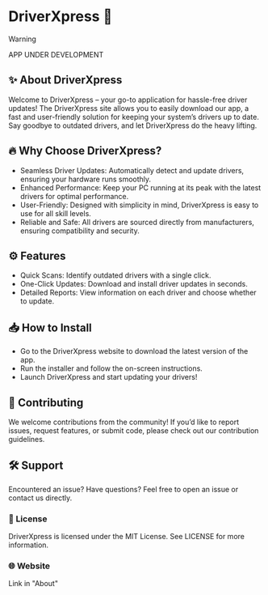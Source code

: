 # **DriverXpress 🚀**
> [!WARNING]
> APP UNDER DEVELOPMENT

 ## ✨ About DriverXpress
Welcome to DriverXpress – your go-to application for hassle-free driver updates! The DriverXpress site allows you to easily download our app, a fast and user-friendly solution for keeping your system’s drivers up to date. Say goodbye to outdated drivers, and let DriverXpress do the heavy lifting.

## 🔥 Why Choose DriverXpress?
* Seamless Driver Updates: Automatically detect and update drivers, ensuring your hardware runs smoothly.
* Enhanced Performance: Keep your PC running at its peak with the latest drivers for optimal performance.
* User-Friendly: Designed with simplicity in mind, DriverXpress is easy to use for all skill levels.
* Reliable and Safe: All drivers are sourced directly from manufacturers, ensuring compatibility and security.

## ⚙️ Features
* Quick Scans: Identify outdated drivers with a single click.
* One-Click Updates: Download and install driver updates in seconds.
* Detailed Reports: View information on each driver and choose whether to update.

## 📥 How to Install
* Go to the DriverXpress website to download the latest version of the app.
* Run the installer and follow the on-screen instructions.
* Launch DriverXpress and start updating your drivers!

## 🤝 Contributing
We welcome contributions from the community! If you’d like to report issues, request features, or submit code, please check out our contribution guidelines.

## 🛠️ Support
Encountered an issue? Have questions? Feel free to open an issue or contact us directly.

### 📜 License
DriverXpress is licensed under the MIT License. See LICENSE for more information.

### 🌐 Website
Link in "About"
